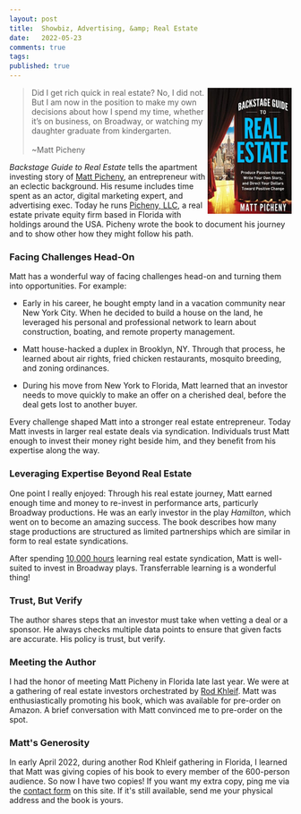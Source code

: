 ```yaml
---
layout: post
title:  Showbiz, Advertising, &amp; Real Estate
date:   2022-05-23
comments: true
tags: 
published: true
---
```


<img src="/images/backstage_guide_real_estate.jpg" align="right" width="150" padding="20" alt="Backstage Guide to Real Estate" title="Backstage Guide to Real Estate" /> 

>Did I get rich quick in real estate? No, I did not. But I am now in the position to make my own decisions about how I spend my time, whether it’s on business, on Broadway, or watching my daughter graduate from kindergarten.<br/><br/>~Matt Picheny


_Backstage Guide to Real Estate_ tells the apartment investing story of [Matt Picheny](https://www.linkedin.com/in/picheny/), an entrepreneur with an eclectic background. His resume includes time spent as an actor, digital marketing expert, and advertising exec. Today he runs [Picheny, LLC](https://picheny.com/), a real estate private equity firm based in Florida with holdings around the USA. Picheny wrote the book to document his journey and to show other how they might follow his path.

<!--more-->

### Facing Challenges Head-On

Matt has a wonderful way of facing challenges head-on and turning them into opportunities. For example:

* Early in his career, he bought empty land in a vacation community near New York City. When he decided to build a house on the land, he leveraged his personal and professional network to learn about construction, boating, and remote property management.

* Matt house-hacked a duplex in Brooklyn, NY. Through that process, he learned about air rights, fried chicken restaurants, mosquito breeding, and zoning ordinances.

* During his move from New York to Florida, Matt learned that an investor needs to move quickly to make an offer on a cherished deal, before the deal gets lost to another buyer.

Every challenge shaped Matt into a stronger real estate entrepreneur. Today Matt invests in larger real estate deals via syndication. Individuals trust Matt enough to invest their money right beside him, and they benefit from his expertise along the way.

### Leveraging Expertise Beyond Real Estate

One point I really enjoyed: Through his real estate journey, Matt earned enough time and money to re-invest in performance arts, particurly Broadway productions. He was an early investor in the play _Hamilton_, which went on to become an amazing success. The book describes how many stage productions are structured as limited partnerships which are similar in form to real estate syndications. 

After spending [10,000 hours](/blog/2012/09/03/10000-hours-of-practice/) learning real estate syndication, Matt is well-suited to invest in Broadway plays. Transferrable learning is a wonderful thing!

### Trust, But Verify

The author shares steps that an investor must take when vetting a deal or a sponsor. He always checks multiple data points to ensure that given facts are accurate. His policy is trust, but verify.


### Meeting the Author

I had the honor of meeting Matt Picheny in Florida late last year. We were at a gathering of real estate investors orchestrated by [Rod Khleif](https://www.linkedin.com/in/rodkhleif/). Matt was enthusiastically promoting his book, which was available for pre-order on Amazon. A brief conversation with Matt convinced me to pre-order on the spot. 




### Matt's Generosity

In early April 2022, during another Rod Khleif gathering in Florida, I learned that Matt was giving copies of his book to every member of the 600-person audience. So now I have two copies! If you want my extra copy, ping me via the [contact form](/contact) on this site. If it's still available, send me your physical address and the book is yours.

 
